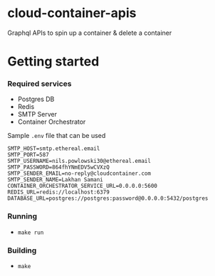 # cloud-container-apis

Graphql APIs to spin up a container & delete a container

# Getting started

### Required services

- Postgres DB
- Redis
- SMTP Server
- Container Orchestrator

Sample `.env` file that can be used

```.env
SMTP_HOST=smtp.ethereal.email
SMTP_PORT=587
SMTP_USERNAME=nils.powlowski30@ethereal.email
SMTP_PASSWORD=864fhYNmEDV5wCVXzQ
SMTP_SENDER_EMAIL=no-reply@cloudcontainer.com
SMTP_SENDER_NAME=Lakhan Samani
CONTAINER_ORCHESTRATOR_SERVICE_URL=0.0.0.0:5600
REDIS_URL=redis://localhost:6379
DATABASE_URL=postgres://postgres:password@0.0.0.0:5432/postgres
```

### Running

- `make run`

### Building

- `make`
